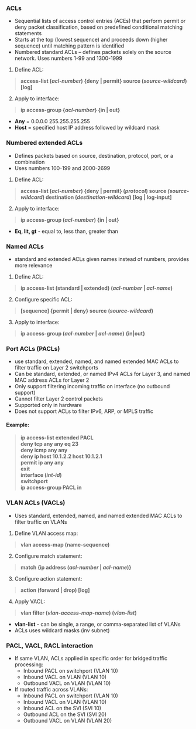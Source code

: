 ### ACLs  
* Sequential lists of access control entries (ACEs) that perform permit or deny packet classification, based on predefined conditional matching statements  
* Starts at the top (lowest sequence) and proceeds down (higher sequence) until matching pattern is identified  
* Numbered standard ACLs – defines packets solely on the source network. Uses numbers 1-99 and 1300-1999  
1. Define ACL:  
> **access-list (*acl-number*) {deny | permit} source (*source-wildcard*) [log]**  
2. Apply to interface:  
> **ip access-group {*acl-number*} {in | out}**  
* **Any** = 0.0.0.0 255.255.255.255  
* **Host** = specified host IP address followed by wildcard mask  


### Numbered extended ACLs  
* Defines packets based on source, destination, protocol, port, or a combination  
* Uses numbers 100-199 and 2000-2699  
1. Define ACL:  
> **access-list (*acl-number*) {deny | permit} (*protocol*) source *(source-wildcard*) destination (*destination-wildcard*) [log | log-input]**  
2. Apply to interface:  
> **ip access-group (*acl-number*) {in | out}**  
* **Eq, lit, gt** - equal to, less than, greater than  


### Named ACLs  
* standard and extended ACLs given names instead of numbers, provides more relevance  
1. Define ACL:  
> **ip access-list (standard | extended) (*acl-number* | *acl-name*)**  
2. Configure specific ACL:  
> **[sequence] {permit | deny} source (*source-wildcard*)**  
3. Apply to interface:  
> **ip access-group (*acl-number* | *acl-name*) {in|out}**  


### Port ACLs (PACLs)   
* use standard, extended, named, and named extended MAC ACLs to filter traffic on Layer 2 switchports  
* Can be standard, extended, or named IPv4 ACLs for Layer 3, and named MAC address ACLs for Layer 2  
* Only support filtering incoming traffic on interface (no outbound support)  
* Cannot filter Layer 2 control packets  
* Supported only in hardware  
* Does not support ACLs to filter IPv6, ARP, or MPLS traffic  

#### Example:  
> **ip access-list extended PACL**  
> **deny tcp any any eq 23**  
> **deny icmp any any**  
> **deny ip host 10.1.2.2 host 10.1.2.1**  
> **permit ip any any**  
> **exit**  
> **interface (*int-id*)**  
> **switchport**  
> **ip access-group PACL in**  


### VLAN ACLs (VACLs)  
* Uses standard, extended, named, and named extended MAC ACLs to filter traffic on VLANs  
1. Define VLAN access map:  
> **vlan access-map (name-sequence)**  
2. Configure match statement:  
> **match {ip address (*acl-number* | *acl-name*)}**  
3. Configure action statement:  
> **action (forward | drop) [log]**  
4. Apply VACL:  
> **vlan filter (*vlan-access-map-name*) (*vlan-list*)**  
* **vlan-list** - can be single, a range, or comma-separated list of VLANs  
* ACLs uses wildcard masks (inv subnet)  

### PACL, VACL, RACL interaction  
* If same VLAN, ACLs applied in specific order for bridged traffic processing:  
  * Inbound PACL on switchport (VLAN 10)  
  * Inbound VACL on VLAN (VLAN 10)  
  * Outbound VACL on VLAN (VLAN 10)  
* If routed traffic across VLANs:  
  * Inbound PACL on switchport (VLAN 10)  
  * Inbound VACL on VLAN (VLAN 10)  
  * Inbound ACL on the SVI (SVI 10)  
  * Outbound ACL on the SVI (SVI 20)  
  * Outbound VACL on VLAN (VLAN 20)  



